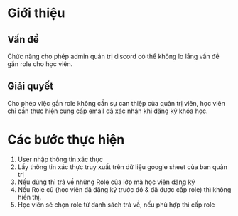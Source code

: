 # Giới thiệu
## Vấn đề
Chức năng cho phép admin quản trị discord có thể không lo lắng vấn đề gắn role cho học viên.

## Giải quyết
Cho phép việc gắn role không cần sự can thiệp của quản trị viên, học viên chỉ cần thực hiện cung cấp email đã xác nhận khi đăng ký khóa học.

# Các bước thực hiện

1. User nhập thông tin xác thực
2. Lấy thông tin xác thực truy xuất trên dữ liệu google sheet của ban quản trị
3. Nếu đúng thì trả về những Role của lớp mà học viên đăng ký
4. Nếu Role cũ (học viên đã đăng ký trước đó & đã được cấp role) thì không hiển thị. 
5. Học viên sẽ chọn role từ danh sách trả về, nếu phù hợp thì cấp role


